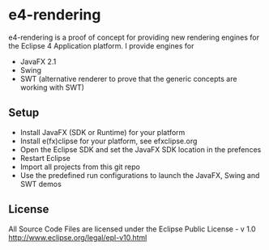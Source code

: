 e4-rendering
============
e4-rendering is a proof of concept for providing new rendering engines
for the Eclipse 4 Application platform. I provide engines for
* JavaFX 2.1
* Swing
* SWT (alternative renderer to prove that the generic concepts are working with SWT)

Setup
-----
* Install JavaFX (SDK or Runtime) for your platform
* Install e(fx)clipse for your platform, see efxclipse.org
* Open the Eclipse SDK and set the JavaFX SDK location in the prefences
* Restart Eclipse
* Import all projects from this git repo
* Use the predefined run configurations to launch the JavaFX, Swing and SWT demos

License
-------
All Source Code Files are licensed under the Eclipse Public License - v 1.0
http://www.eclipse.org/legal/epl-v10.html